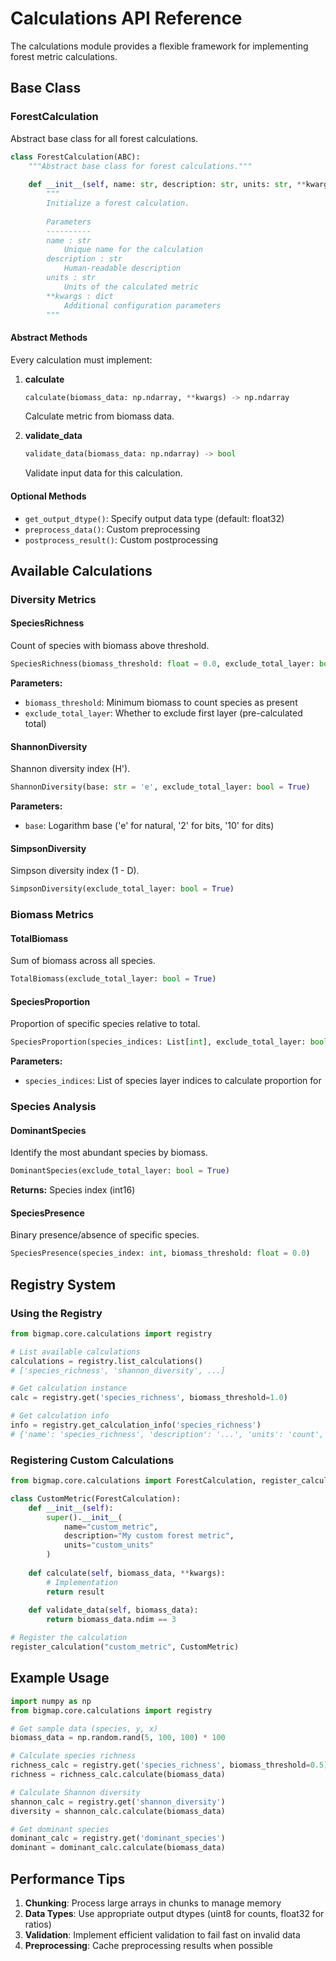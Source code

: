 # Calculations API Reference

The calculations module provides a flexible framework for implementing forest metric calculations.

## Base Class

### ForestCalculation

Abstract base class for all forest calculations.

```python
class ForestCalculation(ABC):
    """Abstract base class for forest calculations."""
    
    def __init__(self, name: str, description: str, units: str, **kwargs):
        """
        Initialize a forest calculation.
        
        Parameters
        ----------
        name : str
            Unique name for the calculation
        description : str
            Human-readable description
        units : str
            Units of the calculated metric
        **kwargs : dict
            Additional configuration parameters
        """
```

#### Abstract Methods

Every calculation must implement:

1. **calculate**
   ```python
   calculate(biomass_data: np.ndarray, **kwargs) -> np.ndarray
   ```
   Calculate metric from biomass data.

2. **validate_data**
   ```python
   validate_data(biomass_data: np.ndarray) -> bool
   ```
   Validate input data for this calculation.

#### Optional Methods

- `get_output_dtype()`: Specify output data type (default: float32)
- `preprocess_data()`: Custom preprocessing
- `postprocess_result()`: Custom postprocessing

## Available Calculations

### Diversity Metrics

#### SpeciesRichness
Count of species with biomass above threshold.

```python
SpeciesRichness(biomass_threshold: float = 0.0, exclude_total_layer: bool = True)
```

**Parameters:**
- `biomass_threshold`: Minimum biomass to count species as present
- `exclude_total_layer`: Whether to exclude first layer (pre-calculated total)

#### ShannonDiversity
Shannon diversity index (H').

```python
ShannonDiversity(base: str = 'e', exclude_total_layer: bool = True)
```

**Parameters:**
- `base`: Logarithm base ('e' for natural, '2' for bits, '10' for dits)

#### SimpsonDiversity
Simpson diversity index (1 - D).

```python
SimpsonDiversity(exclude_total_layer: bool = True)
```

### Biomass Metrics

#### TotalBiomass
Sum of biomass across all species.

```python
TotalBiomass(exclude_total_layer: bool = True)
```

#### SpeciesProportion
Proportion of specific species relative to total.

```python
SpeciesProportion(species_indices: List[int], exclude_total_layer: bool = True)
```

**Parameters:**
- `species_indices`: List of species layer indices to calculate proportion for

### Species Analysis

#### DominantSpecies
Identify the most abundant species by biomass.

```python
DominantSpecies(exclude_total_layer: bool = True)
```

**Returns:** Species index (int16)

#### SpeciesPresence
Binary presence/absence of specific species.

```python
SpeciesPresence(species_index: int, biomass_threshold: float = 0.0)
```

## Registry System

### Using the Registry

```python
from bigmap.core.calculations import registry

# List available calculations
calculations = registry.list_calculations()
# ['species_richness', 'shannon_diversity', ...]

# Get calculation instance
calc = registry.get('species_richness', biomass_threshold=1.0)

# Get calculation info
info = registry.get_calculation_info('species_richness')
# {'name': 'species_richness', 'description': '...', 'units': 'count', ...}
```

### Registering Custom Calculations

```python
from bigmap.core.calculations import ForestCalculation, register_calculation

class CustomMetric(ForestCalculation):
    def __init__(self):
        super().__init__(
            name="custom_metric",
            description="My custom forest metric",
            units="custom_units"
        )
    
    def calculate(self, biomass_data, **kwargs):
        # Implementation
        return result
    
    def validate_data(self, biomass_data):
        return biomass_data.ndim == 3

# Register the calculation
register_calculation("custom_metric", CustomMetric)
```

## Example Usage

```python
import numpy as np
from bigmap.core.calculations import registry

# Get sample data (species, y, x)
biomass_data = np.random.rand(5, 100, 100) * 100

# Calculate species richness
richness_calc = registry.get('species_richness', biomass_threshold=0.5)
richness = richness_calc.calculate(biomass_data)

# Calculate Shannon diversity
shannon_calc = registry.get('shannon_diversity')
diversity = shannon_calc.calculate(biomass_data)

# Get dominant species
dominant_calc = registry.get('dominant_species')
dominant = dominant_calc.calculate(biomass_data)
```

## Performance Tips

1. **Chunking**: Process large arrays in chunks to manage memory
2. **Data Types**: Use appropriate output dtypes (uint8 for counts, float32 for ratios)
3. **Validation**: Implement efficient validation to fail fast on invalid data
4. **Preprocessing**: Cache preprocessing results when possible